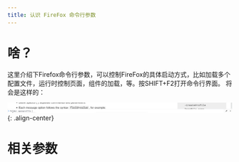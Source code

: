 ```yaml
---
title: 认识 FireFox 命令行参数
---
```


# 啥？
这里介绍下Firefox命令行参数，可以控制FireFox的具体启动方式，比如加载多个配置文件，运行时控制页面，组件的加载，等。按SHIFT+F2打开命令行界面。
将会是这样的：

![center-aligned-image](../images/20170911_firefox.png){: .align-center}

# 相关参数


